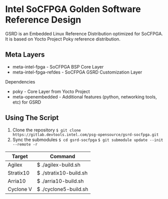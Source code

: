 # Intel SoCFPGA Golden Software Reference Design

GSRD is an Embedded Linux Reference Distribution optimized for SoCFPGA.
It is based on Yocto Project Poky reference distribution.

## Meta Layers

* meta-intel-fpga - SoCFPGA BSP Core Layer
* meta-intel-fpga-refdes - SoCFPGA GSRD Customization Layer

Dependencies
* poky - Core Layer from Yocto Project
* meta-openembedded - Additional features (python, networking tools, etc) for GSRD

## Using The Script

1. Clone the repository
`$ git clone https://gitlab.devtools.intel.com/psg-opensource/gsrd-socfpga.git`
2. Sync the submodules
`$ cd gsrd-socfpga`
`$ git submodule update --init --remote -r`

|  Target   |        Command         |
| --------- | ---------------------- |
| Agilex    | $ ./agilex-build.sh    |
| Stratix10 | $ ./stratix10-build.sh |
| Arria10   | $ ./arria10-build.sh   |
| Cyclone V | $ ./cyclone5-build.sh  |

